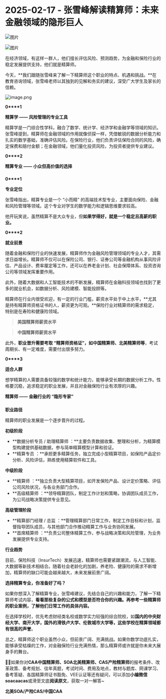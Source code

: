 # 2025-02-17 - 张雪峰解读精算师：未来金融领域的隐形巨人

![图片](https://mmbiz.qpic.cn/mmbiz_jpg/mK3FpI9af4kg4PH3You8v1p2s4zAl35ZxNnxg0MdNmVTvH2IJcatox7FnBcNAnYE4JN8ZPBDeK1yLvRwqaptmA/640?wx_fmt=jpeg&wxfrom=5&wx_lazy=1&wx_co=1&tp=webp)

![图片](https://mmbiz.qpic.cn/sz_mmbiz_gif/mK3FpI9af4nSfVwvozd64cQ7rcicg9NY7aDpmlQHeubb1vZMYf0AYBKd0R4BYEutuL8zyMe4NKXjT1d6SMzlM4g/640?wx_fmt=gif&from=appmsg&wxfrom=5&wx_lazy=1&wx_co=1&tp=webp)

在经济领域，有这样一群人，他们擅长评估风险、预测趋势，为金融和保险行业的稳定发展提供支持，他们就是精算师。

今天，**我们跟随张雪峰来了解一下精算师这个职业的特点、机遇和挑战。**在教育咨询领域，张雪峰老师以其独到的见解和务实的建议，深受广大学生及家长的信赖。

![image.png](https://mmbiz.qpic.cn/sz_mmbiz_png/mK3FpI9af4ncGesqk8wcYPUhMObyaMotjnCG6rhfq8TbLlAejUiaLnEkoYYJzTa84eVaBoqpJ1lgpNicubSWSWjg/640?wx_fmt=png&from=appmsg&tp=webp&wxfrom=5&wx_lazy=1)

**0****1**

**精算学 —— 风险管理的专业工具**

精算学是一门综合性学科，融合了数学、统计学、经济学和金融学等领域的知识。张雪峰提到，精算师在金融领域的作用就像侦探一样，凭借敏锐的数据分析能力和扎实的数学基础，准确评估风险。在保险行业，他们负责评估保险合同的风险，确定保费和赔付金额；在金融领域，他们量化投资风险，为投资者提供专业建议。



**0****2**

**精算专业 —— 小众但高价值的选择**

### 

**0****1**

**专业定位**



张雪峰指出，精算专业是一个 “小而精” 的高端技术型专业，主要面向保险、金融和风险管理等领域。这个专业对学生的数学能力和逻辑思维要求较高。

他开玩笑说，虽然精算不是大众专业，但**如果学得好，就是一个稳定且高薪的职业。**

**0****2**

**就业前景**



随着金融和保险行业的快速发展，精算师作为金融风险管理领域的专业人才，其需求日益增长。精算师不仅可以在保险公司、银行、证券公司等金融机构从事风险评估、产品设计、费率厘定等工作，还可以在养老金计划、社会保障体系、投资咨询公司等领域发挥重要作用。

此外，随着大数据和人工智能技术的不断发展，精算师在金融科技领域也找到了更多的就业机会，如数据分析、风险建模、智能投顾等。

精算师在行业内很受欢迎，有一定的行业门槛，薪资水平处于中上水平，**尤其是持有精算师资格证书的人，薪资更为可观。**保险行业对精算师的需求稳定，特别是在寿险和健康险领域。

> **美国精算师薪资水平**



> **中国精算师薪资水平**



此外，**职业晋升需要考取 “精算师资格证”，如中国精算师、北美精算师等**，考试周期长、有一定难度，需要付出很多努力。



**0****3**

**适合人群**



想学精算的人需要具备较强的数学和统计能力，能够承受长期的数据分析工作。性格要沉稳，追求稳定的职业发展，并且对金融保险行业有浓厚的兴趣。



**精算师 —— 金融行业的 “隐形专家”**



### 

**职业路径**

精算师的职业发展是一个逐步晋升的过程。

**初级阶段**

* **数据分析专员 / 助理精算师 ：**主要负责数据收集、整理和分析，为精算模型构建提供基础数据，参与简单精算模型计算和验证。
* **精算专员 ：**承担更多精算任务，独立完成小型精算项目，如保险产品定价分析、风险评估，熟练使用精算软件和工具。

**中级阶段**

* **精算师 ：**独立负责大型精算项目，如开发保险产品、设计定价策略、评估公司风险状况，与各业务部门合作。
* **高级精算师 ：**领导精算团队，制定工作计划和策略，协调团队成员工作，为公司战略决策提供专业意见。

**高级管理阶段**

* **精算部门经理 / 总监 ：**管理精算部门日常工作，制定工作目标和计划，监督指导团队成员，与其他部门合作推动精算工作与业务协同发展。
* **首席精算师 ：**负责公司整体精算工作，参与战略决策和风险管理，为业务发展提供专业支持。

**行业趋势**

目前，保险科技（InsurTech）发展迅速，精算师也需要紧跟潮流，与人工智能、大数据等新技术相结合。随着社会老龄化的加剧，养老险、健康险的需求不断增加，精算师的缺口可能会越来越大，未来发展前景广阔。



**选择精算专业，你准备好了吗？**



如果你想深入了解精算专业，张雪峰建议，先结合自己的兴趣和能力，了解一下精算师考试内容，**看看那些复杂的公式和模型是否符合你的兴趣。再参考一些精算师的职业案例，了解他们日常工作的具体内容。**

在选择学校时，优先考虑财经类名校或数学实力较强的综合院校，如**国内的中央财经大学、南开大学，国外的滑铁卢大学、伦敦城市大学等，这些学校在精算领域都有很高的声誉**。

总之，精算师这个职业虽然小众，但前景广阔、充满挑战。如果你数学功底扎实，能够承受枯燥的工作，对金融保险行业充满热情，那么精算师或许就是你未来大展身手的舞台。

**💁‍♀️**如果你对**CAA中国精算师、SOA北美精算师、CAS产险精算师**的报考条件、改革政策、备考规划、往年真题，考试时间、费用及地点，教材与题库、网课学习、备考答疑、各国精算师证书豁免、VEE认证等还有疑问，可以添加**小编微信soacaacas**或滑至文底**阅读原文**，获取一对一解答~

**北美SOA/产险CAS/中国CAA**